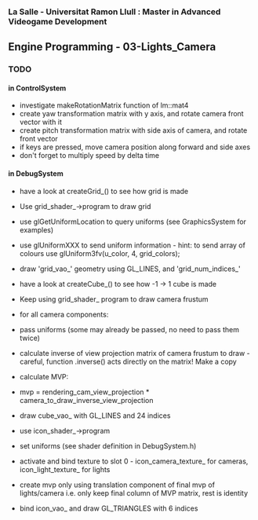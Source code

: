 ### La Salle - Universitat Ramon Llull : Master in Advanced Videogame Development
## Engine Programming - 03-Lights_Camera

### TODO 

#### in ControlSystem
 - investigate makeRotationMatrix function of lm::mat4
 - create yaw transformation matrix  with y axis, and rotate camera front vector with it
 - create pitch transformation matrix with side axis of camera, and rotate front vector
 - if keys are pressed, move camera position along forward and side axes
 - don't forget to multiply speed by delta time

#### in DebugSystem
 - have a look at createGrid_() to see how grid is made
 - Use grid_shader_->program to draw grid
 - use glGetUniformLocation to query uniforms (see GraphicsSystem for examples)
 - use glUniformXXX to send uniform information
		- hint: to send array of colours use glUniform3fv(u_color, 4, grid_colors);
 - draw 'grid_vao_' geometry using GL_LINES, and 'grid_num_indices_'

 - have a look at createCube_() to see how -1 -> 1 cube is made
 - Keep using grid_shader_ program to draw camera frustum
 - for all camera components:
 - pass uniforms (some may already be passed, no need to pass them twice)
 - calculate inverse of view projection matrix of camera frustum to draw
		- careful, function .inverse() acts directly on the matrix! Make a copy
 - calculate MVP:
 - mvp = rendering_cam_view_projection * camera_to_draw_inverse_view_projection
 - draw cube_vao_ with GL_LINES and 24 indices

 - use icon_shader_->program
 - set uniforms (see shader definition in DebugSystem.h)
 - activate and bind texture to slot 0
		- icon_camera_texture_ for cameras, icon_light_texture_ for lights
 - create mvp only using translation component of final mvp of lights/camera
	 i.e. only keep final column of MVP matrix, rest is identity
 - bind icon_vao_ and draw GL_TRIANGLES with 6 indices